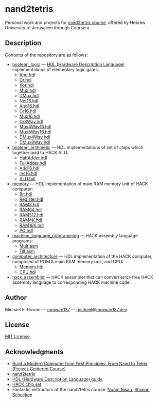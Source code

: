 # nand2tetris

Personal work and projects for
[nand2tetris course](https://www.coursera.org/learn/build-a-computer), offered
by Hebrew University of Jerusalem through Coursera.


## Description

Contents of the repository are as follows:
* [boolean_logic](https://github.com/mrowan137/nand2tetris/blob/main/boolean_logic) —
  [HDL (Hardware Description Language)](https://drive.google.com/file/d/1dPj4XNby9iuAs-47U9k3xtYy9hJ-ET0T/view)
  implementations of elementary logic gates:
  * [And.hdl](https://github.com/mrowan137/nand2tetris/blob/main/boolean_logic/And.hdl)
  * [Or.hdl](https://github.com/mrowan137/nand2tetris/blob/main/boolean_logic/Or.hdl)
  * [Xor.hdl](https://github.com/mrowan137/nand2tetris/blob/main/boolean_logic/Xor.hdl)
  * [Mux.hdl](https://github.com/mrowan137/nand2tetris/blob/main/boolean_logic/Mux.hdl)
  * [DMux.hdl](https://github.com/mrowan137/nand2tetris/blob/main/boolean_logic/DMux.hdl)
  * [Not16.hdl](https://github.com/mrowan137/nand2tetris/blob/main/boolean_logic/Not16.hdl)
  * [And16.hdl](https://github.com/mrowan137/nand2tetris/blob/main/boolean_logic/And16.hdl)
  * [Or16.hdl](https://github.com/mrowan137/nand2tetris/blob/main/boolean_logic/Or16.hdl)
  * [Mux16.hdl](https://github.com/mrowan137/nand2tetris/blob/main/boolean_logic/Mux16.hdl)
  * [Or8Way.hdl](https://github.com/mrowan137/nand2tetris/blob/main/boolean_logic/Or8Way.hdl)
  * [Mux4Way16.hdl](https://github.com/mrowan137/nand2tetris/blob/main/boolean_logic/Mux4Way16.hdl)
  * [Mux8Way16.hdl](https://github.com/mrowan137/nand2tetris/blob/main/boolean_logic/Mux8Way16.hdl)
  * [DMux4Way.hdl](https://github.com/mrowan137/nand2tetris/blob/main/boolean_logic/DMux4Way.hdl)
  * [DMux8Way.hdl](https://github.com/mrowan137/nand2tetris/blob/main/boolean_logic/DMux8Way.hdl)
* [boolean_arithmetic](https://github.com/mrowan137/nand2tetris/blob/main/boolean_arithmetic) —
  HDL implementations of set of chips which together lead to HACK ALU:
  * [HalfAdder.hdl](https://github.com/mrowan137/nand2tetris/blob/main/boolean_arithmetic/HalfAdder.hdl)
  * [FullAdder.hdl](https://github.com/mrowan137/nand2tetris/blob/main/boolean_arithmetic/FullAdder.hdl)
  * [Add16.hdl](https://github.com/mrowan137/nand2tetris/blob/main/boolean_arithmetic/Add16.hdl)
  * [Inc16.hdl](https://github.com/mrowan137/nand2tetris/blob/main/boolean_arithmetic/Inc16.hdl)
  * [ALU.hdl](https://github.com/mrowan137/nand2tetris/blob/main/boolean_arithmetic/ALU.hdl)
* [memory](https://github.com/mrowan137/nand2tetris/blob/main/memory) —
  HDL implementation of main RAM memory unit of HACK computer:
  * [Bit.hdl](https://github.com/mrowan137/nand2tetris/blob/main/memory/Bit.hdl)
  * [Register.hdl](https://github.com/mrowan137/nand2tetris/blob/main/memory/Register.hdl)
  * [RAM8.hdl](https://github.com/mrowan137/nand2tetris/blob/main/memory/RAM8.hdl)
  * [RAM64.hdl](https://github.com/mrowan137/nand2tetris/blob/main/memory/RAM64.hdl)
  * [RAM512.hdl](https://github.com/mrowan137/nand2tetris/blob/main/memory/RAM512.hdl)
  * [RAM4K.hdl](https://github.com/mrowan137/nand2tetris/blob/main/memory/RAM4K.hdl)
  * [RAM16K.hdl](https://github.com/mrowan137/nand2tetris/blob/main/memory/RAM16K.hdl)
  * [PC.hdl](https://github.com/mrowan137/nand2tetris/blob/main/memory/PC.hdl)  
* [machine_language_programming](https://github.com/mrowan137/nand2tetris/blob/main/machine_language_programming) —
  HACK assembly language programs:
  * [Mult.asm](https://github.com/mrowan137/nand2tetris/blob/main/machine_language_programming/Mult.asm)
  * [Fill.asm](https://github.com/mrowan137/nand2tetris/blob/main/machine_language_programming/Fill.asm)
* [computer_architecture](https://github.com/mrowan137/nand2tetris/blob/main/computer_architecture) —
  HDL implementation of the HACK computer, composed of ROM & main RAM memory
  unit, and CPU:
  * [Memory.hdl](https://github.com/mrowan137/nand2tetris/blob/main/computer_architecture/Memory.hdl)
  * [CPU.hdl](https://github.com/mrowan137/nand2tetris/blob/main/computer_architecture/CPU.hdl)
* [hack_assembler](https://github.com/mrowan137/nand2tetris/blob/main/hack_assembler) —
  HACK assembler that can convert error-free HACK assembly language to
  corresponding HACK machine code.


## Author

Michael E. Rowan — [mrowan137](https://github.com/mrowan137) — [michael@mrowan137.dev](mailto:michael@mrowan137.dev).


## License

[MIT License](https://github.com/mrowan137/connect-k/LICENSE).


## Acknowledgments

* [Build a Modern Computer from First Principles: From Nand to Tetris (Project-Centered Course)](https://www.coursera.org/learn/build-a-computer)
* [nand2tetris](https://www.nand2tetris.org/)
* [HDL (Hardware Description Language) guide](https://drive.google.com/file/d/1dPj4XNby9iuAs-47U9k3xtYy9hJ-ET0T/view)
* [HACK chip set](https://drive.google.com/file/d/1IsDnH0t7q_Im491LQ7_5_ajV0CokRbwR/view)
* Fantastic instructors of the nand2tetris course: [Noam Nisan](https://www.cs.huji.ac.il/~noam/), [Shimon Schocken](https://www.shimonschocken.com/)
